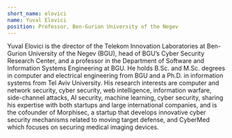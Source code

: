 ```yaml
---
short_name: elovici 
name: Yuval Elovici
position: Professor, Ben-Gurion University of the Negev
---
```

Yuval Elovici is the director of the Telekom Innovation Laboratories at Ben-Gurion University of the Negev (BGU), head of BGU’s Cyber Security Research Center, and a professor in the Department of Software and Information Systems Engineering at BGU. He holds B.Sc. and M.Sc. degrees in computer and electrical engineering from BGU and a Ph.D. in information systems from Tel Aviv University. His research interests are computer and network security, cyber security, web intelligence, information warfare, side-channel attacks, AI security, machine learning, cyber security, sharing his expertise with both startups and large international companies, and is the cofounder of Morphisec, a startup that develops innovative cyber security mechanisms related to moving target defense, and CyberMed which focuses on securing medical imaging devices.
